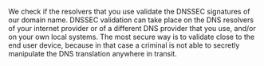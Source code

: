 We check if the resolvers that you use validate the DNSSEC signatures of our domain name. DNSSEC validation can take place on the DNS resolvers of your internet provider or of a different DNS provider that you use, and/or on your own local systems. The most secure way is to validate close to the end user device, because in that case a criminal is not able to secretly manipulate the DNS translation anywhere in transit.
